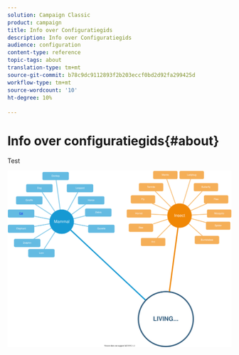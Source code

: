 ```yaml
---
solution: Campaign Classic
product: campaign
title: Info over Configuratiegids
description: Info over Configuratiegids
audience: configuration
content-type: reference
topic-tags: about
translation-type: tm+mt
source-git-commit: b78c9dc9112893f2b203eccf0bd2d92fa299425d
workflow-type: tm+mt
source-wordcount: '10'
ht-degree: 10%

---
```



# Info over configuratiegids{#about}

Test

![](assets/testsvg.svg)

